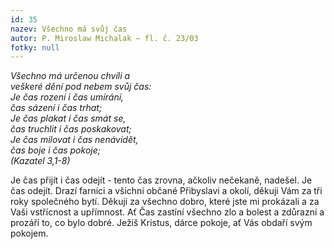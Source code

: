 ```yaml
---
id: 35
nazev: Všechno má svůj čas
autor: P. Miroslaw Michalak – fl. č. 23/03
fotky: null
---
```

<i>Všechno má určenou chvíli a<br>veškeré dění pod nebem svůj čas:<br>Je čas rození i čas umírání,<br>čas sázení i čas trhat;<br>Je čas plakat i čas smát se,<br>čas truchlit i čas poskakovat;<br>Je čas milovat i čas nenávidět,<br>čas boje i čas pokoje;<br>(Kazatel 3,1-8)</i><br>
<p>
Je čas přijít i čas odejít - tento čas zrovna, ačkoliv nečekaně, nadešel. Je čas odejít. Drazí farníci a všichni občané Přibyslavi a okolí, děkuji Vám za tři roky společného bytí. Děkuji za všechno dobro, které jste mi prokázali a za Vaši vstřícnost a upřímnost. Ať Čas zastíní všechno zlo a bolest a zdůrazní a prozáří to, co bylo dobré. Ježíš Kristus, dárce pokoje,  ať  Vás  obdaří  svým pokojem.
